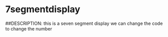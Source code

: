 # 7segmentdisplay
##DESCRIPTION: this is a seven segment display we can change the code to change the number 

